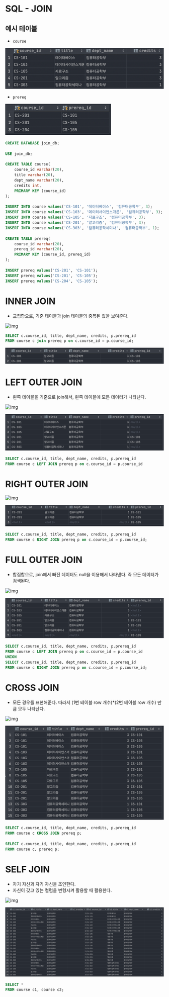 # SQL - JOIN

## 예시 테이블

- `course`

![image-20221117122522246](./assets/image-20221117122522246.png)

- `prereq`

![image-20221117122531879](./assets/image-20221117122531879.png)

```sql
CREATE DATABASE join_db;

USE join_db;

CREATE TABLE course(
    course_id varchar(20),
    title varchar(20),
    dept_name varchar(20),
    credits int,
    PRIMARY KEY (course_id)
);

INSERT INTO course values('CS-101', '데이터베이스', '컴퓨터공학부', 3);
INSERT INTO course values('CS-103', '데이터사이언스개론', '컴퓨터공학부', 3);
INSERT INTO course values('CS-105', '자료구조', '컴퓨터공학부', 3);
INSERT INTO course values('CS-201', '알고리즘', '컴퓨터공학부', 3);
INSERT INTO course values('CS-303', '컴퓨터공학세미나', '컴퓨터공학부', 1);

CREATE TABLE prereq(
    course_id varchar(20),
    prereq_id varchar(20),
    PRIMARY KEY (course_id, prereq_id)
);

INSERT prereq values('CS-201', 'CS-101');
INSERT prereq values('CS-201', 'CS-105');
INSERT prereq values('CS-204', 'CS-105');
```

# INNER JOIN

- 교집합으로, 기준 테이블과 join 테이블의 중복된 값을 보여준다.

![img](https://camo.githubusercontent.com/a8fc07a00af9d97c2898104cb7881a0519983ee570fdb711aed5dd6ee318b016/68747470733a2f2f696d67312e6461756d63646e2e6e65742f7468756d622f523132383078302f3f73636f64653d6d746973746f72793226666e616d653d687474702533412532462532466366696c65392e75662e746973746f72792e636f6d253246696d61676525324639393739394633453541383134384437303336363539)

```sql
SELECT c.course_id, title, dept_name, credits, p.prereq_id
FROM course c join prereq p on c.course_id = p.course_id;
```

![image-20221117122954379](./assets/image-20221117122954379.png)



# LEFT OUTER JOIN

- 왼쪽 테이블을 기준으로 join해서, 왼쪽 테이블에 모든 데이터가 나타난다.

![img](https://camo.githubusercontent.com/c76a34d9927d99d7def46c2839694677d160586ca2af3eff32d98fa2ae969568/68747470733a2f2f696d67312e6461756d63646e2e6e65742f7468756d622f523132383078302f3f73636f64653d6d746973746f72793226666e616d653d687474702533412532462532466366696c65362e75662e746973746f72792e636f6d253246696d61676525324639393745374634313541383134393035303746303237)

![image-20221117123338920](./assets/image-20221117123338920.png)

```sql
SELECT c.course_id, title, dept_name, credits, p.prereq_id
FROM course c LEFT JOIN prereq p on c.course_id = p.course_id
```

# RIGHT OUTER JOIN

![img](https://camo.githubusercontent.com/371a3f188280420a933172a212f74285204b85837603ae3cb973c77eb66be74d/68747470733a2f2f696d67312e6461756d63646e2e6e65742f7468756d622f523132383078302f3f73636f64653d6d746973746f72793226666e616d653d687474702533412532462532466366696c6532352e75662e746973746f72792e636f6d253246696d61676525324639393834434533353541383134393138304142443144)

![image-20221117123427343](./assets/image-20221117123427343.png)

```sql
SELECT c.course_id, title, dept_name, credits, p.prereq_id
FROM course c RIGHT JOIN prereq p on c.course_id = p.course_id;
```

# FULL OUTER JOIN

- 합집합으로, join에서 빠진 데이터도 null을 이용해서 나타낸다. 즉 모든 데이터가 검색된다.

![img](https://camo.githubusercontent.com/8b69d9df60427a56c5ffd62ad4d9468150dc645331e15ce27ad22e09c71d09bb/68747470733a2f2f696d67312e6461756d63646e2e6e65742f7468756d622f523132383078302f3f73636f64653d6d746973746f72793226666e616d653d687474702533412532462532466366696c6532342e75662e746973746f72792e636f6d253246696d61676525324639393139354633343541383134393339314245304333)

![image-20221117123456672](./assets/image-20221117123456672.png)

```sql
SELECT c.course_id, title, dept_name, credits, p.prereq_id
FROM course c LEFT JOIN prereq p on c.course_id = p.course_id
UNION
SELECT c.course_id, title, dept_name, credits, p.prereq_id
FROM course c RIGHT JOIN prereq p on c.course_id = p.course_id;
```

# CROSS JOIN

- 모든 경우를 표현해준다. 따라서 (1번 테이블 row 개수)*(2번 테이블 row 개수) 만큼 모두 나타난다.

![img](https://camo.githubusercontent.com/c8170fd119eac82de056d7b1659824b1d398627fa09cccb70553becd4906d146/68747470733a2f2f696d67312e6461756d63646e2e6e65742f7468756d622f523132383078302f3f73636f64653d6d746973746f72793226666e616d653d687474702533412532462532466366696c6531302e75662e746973746f72792e636f6d253246696d61676525324639393346344534343541384132443238314143363642)

![image-20221117123646045](./assets/image-20221117123646045.png)

```sql
SELECT c.course_id, title, dept_name, credits, p.prereq_id
FROM course c CROSS JOIN prereq p;

SELECT c.course_id, title, dept_name, credits, p.prereq_id
FROM course c, prereq p;
```

# SELF JOIN

- 자기 자신과 자기 자신을 조인한다.
- 자신이 갖고 있는 컬럼을 변형시켜 활용할 때 활용한다.

![img](https://camo.githubusercontent.com/3600303a038c6cc6f6189738e96de0f791673b542f84c1895afa9b32a4fb6208/68747470733a2f2f696d67312e6461756d63646e2e6e65742f7468756d622f523132383078302f3f73636f64653d6d746973746f72793226666e616d653d687474702533412532462532466366696c6532352e75662e746973746f72792e636f6d253246696d61676525324639393334314433333541384133363344303631344538)

![image-20221117123835182](./assets/image-20221117123835182.png)

```sql
SELECT *
FROM course c1, course c2;
```







